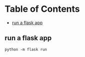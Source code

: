# Table of Contents

<!-- vim-markdown-toc GFM -->

* [run a flask app](#run-a-flask-app)

<!-- vim-markdown-toc -->

## run a flask app
```
python -m flask run
```
